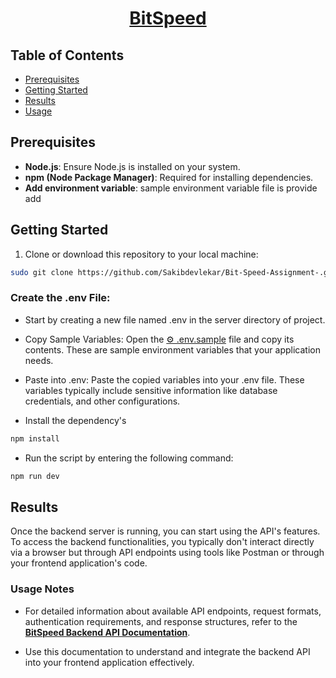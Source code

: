 <div align="center">
   <a href="" target="_blank">
      <h1>BitSpeed</h1>
    </a>
</div>




## Table of Contents

-   [Prerequisites](#prerequisites)
-   [Getting Started](#getting-started)
-   [Results](#results)
-   [Usage](#usage-notes)

## Prerequisites

-   **Node.js**: Ensure Node.js is installed on your system.
-   **npm (Node Package Manager)**: Required for installing dependencies.
-   **Add environment variable**: sample environment variable file is provide add

## Getting Started

1. Clone or download this repository to your local machine:

```bash
sudo git clone https://github.com/Sakibdevlekar/Bit-Speed-Assignment-.git
```



### **Create the .env File:**

-   Start by creating a new file named .env in the server directory of project.

-   Copy Sample Variables:
    Open the [⚙️ .env.sample](./.env.sample) file and copy its contents. These are sample environment variables that your application needs.

-   Paste into .env:
    Paste the copied variables into your .env file. These variables typically include sensitive information like  database credentials, and other configurations.

-   Install the dependency's

```javascript
npm install
```

-   Run the script by entering the following command:

```javascript
npm run dev
```

## Results

Once the backend server is running, you can start using the API's features. To access the backend functionalities, you typically don't interact directly via a browser but through API endpoints using tools like Postman or through your frontend application's code.

### Usage Notes

-   For detailed information about available API endpoints, request formats, authentication requirements, and response structures, refer to the **[BitSpeed Backend API Documentation]()**.

-   Use this documentation to understand and integrate the backend API into your frontend application effectively.


